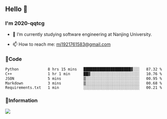 ## Hello 👋


### I'm 2020-qqtcg

- 🔭 I’m currently studying software engineering at Nanjing University. 
<!-- - 🌱 I’m currently learning MLsys and -->
<!-- - 👯 I’m looking to collaborate on ... -->
<!-- - 🤔 I’m looking for help with ... -->
<!-- - 💬 Ask me about ... -->
- 📫 How to reach me: mj1921761583@gmail.com
<!-- - 😄 Pronouns: ... -->
<!-- - ⚡ Fun fact: ... -->

### 🌱Code
<!--START_SECTION:waka-->

```txt
Python             8 hrs 15 mins   █████████████████████▓░░░   87.32 %
C++                1 hr 1 min      ██▓░░░░░░░░░░░░░░░░░░░░░░   10.76 %
JSON               5 mins          ▒░░░░░░░░░░░░░░░░░░░░░░░░   00.95 %
Markdown           3 mins          ▒░░░░░░░░░░░░░░░░░░░░░░░░   00.68 %
Requirements.txt   1 min           ░░░░░░░░░░░░░░░░░░░░░░░░░   00.21 %
```

<!--END_SECTION:waka-->

### 💬Information
![](https://github-readme-stats.vercel.app/api?username=2020-qqtcg&theme=buefy&hide_border=false)


<!-- <div align="center"> <img src="https://github-readme-activity-graph.vercel.app/graph?username=2020-qqtcg&theme=minimal" /> </div> -->



